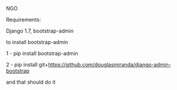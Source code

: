 NGO

Requirements: 

Django 1.7, bootstrap-admin

to install bootstrap-admin

1 - pip install bootstrap-admin

2 - pip install git+https://github.com/douglasmiranda/django-admin-bootstrap

and that should do it 

